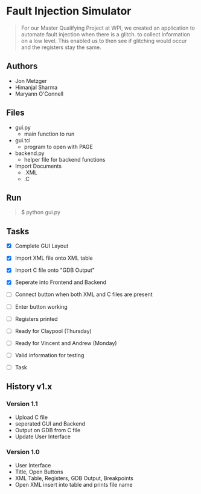 # Fault Injection Simulator

> For our Master Qualifying Project at WPI, we created an application to automate fault injection when there is a glitch. to collect information on a low level. This enabled us to then see if glitching would occur and the registers stay the same.


## Authors 
* Jon Metzger
* Himanjal Sharma
* Maryann O'Connell

## Files
* gui.py
  * main function to run
* gui.tcl
  * program to open with PAGE
* backend.py
  * helper file for backend functions
* Import Documents
  * .XML
  * .C

## Run
> $ python gui.py

## Tasks
- [x] Complete GUI Layout
- [x] Import XML file onto XML table
- [x] Import C file onto "GDB Output"
- [x] Seperate into Frontend and Backend
- [ ] Connect button when both XML and C files are present
- [ ] Enter button working
- [ ] Registers printed
- [ ] Ready for Claypool (Thursday)
- [ ] Ready for Vincent and Andrew (Monday)
- [ ] Valid information for testing

- [ ] Task

## History v1.x

### Version 1.1
* Upload C file
* seperated GUI and Backend
* Output on GDB from C file
* Update User Interface

### Version 1.0
* User Interface
* Title, Open Buttons
* XML Table, Registers, GDB Output, Breakpoints
* Open XML insert into table and prints file name
